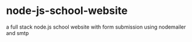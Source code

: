 # node-js-school-website
a full stack node.js school website with form submission using nodemailer and smtp
